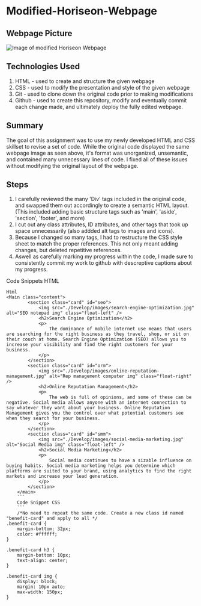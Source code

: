 # Modified-Horiseon-Webpage

## Webpage Picture
![Image of modified Horiseon Webpage](./Develop/images/Hoirseon.png)

## Technologies Used

1. HTML - used to create and structure the given webpage
2. CSS - used to modify the presentation and style of the given webpage
3. Git - used to clone down the original code prior to making modifications
4. Github - used to create this repository, modify and eventually commit each change made, and ultimately deploy the fully edited webpage. 

## Summary
The goal of this assignment was to use my newly developed HTML and CSS skillset to revise a set of code. While the original code displayed the same webpage image as seen above, it's format was unorganized, unsemantic, and contained many unnecessary lines of code. I fixed all of these issues without modifying the original layout of the webpage. 

## Steps
1. I carefully reviewed the many 'Div' tags included in the original code, and swapped them out accordingly to create a semantic HTML layout. (This included adding basic structure tags such as 'main', 'aside', 'section', 'footer', and more)
2. I cut out any class attributes, ID attributes, and other tags that took up space unnecessarily (also addded alt tags to images and icons).
3. Because I changed so many tags, I had to restructure the CSS style sheet to match the proper references. This not only meant adding changes, but deleted repetitive references.  
4. Aswell as carefully marking my progress within the code, I made sure to consistently commit my work to github with descreptive captions about my progress. 

Code Snippets HTML
```
Html
<Main class="content">
        <section class="card" id="seo">
            <img src="./Develop/images/search-engine-optimization.jpg" alt="SEO notepad img" class="float-left" />
            <h2>Search Engine Optimization</h2>
            <p>
                The dominance of mobile internet use means that users are searching for the right business as they travel, shop, or sit on their couch at home. Search Engine Optimization (SEO) allows you to increase your visibility and find the right customers for your business.
            </p>
        </section>
        <section class="card" id="orm">
            <img src="./Develop/images/online-reputation-management.jpg" alt="Rep management computer img" class="float-right" />
            <h2>Online Reputation Management</h2>
            <p>
                The web is full of opinions, and some of these can be negative. Social media allows anyone with an internet connection to say whatever they want about your business. Online Reputation Management gives you the control over what potential customers see when they search for your business.
            </p>
        </section>
        <section class="card" id="smm">
            <img src="./Develop/images/social-media-marketing.jpg" alt="Social Media img" class="float-left" />
            <h2>Social Media Marketing</h2>
            <p>
                Social media continues to have a sizable influence on buying habits. Social media marketing helps you determine which platforms are suited to your brand, using analytics to find the right markets and increase your lead generation.
            </p>
        </section>
    </main>
    ```
    Code Snippet CSS
    ```
    /*No need to repeat the same code. Create a new class id named "benefit-card" and apply to all */
.benefit-card {
    margin-bottom: 32px;
    color: #ffffff;
}

.benefit-card h3 {
    margin-bottom: 10px;
    text-align: center;
}

.benefit-card img {
    display: block;
    margin: 10px auto;
    max-width: 150px;
}
```